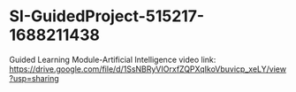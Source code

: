 # SI-GuidedProject-515217-1688211438
Guided Learning Module-Artificial Intelligence
video link:
https://drive.google.com/file/d/1SsNBRyVIOrxfZQPXqIkoVbuvicp_xeLY/view?usp=sharing
